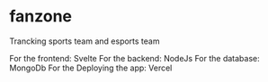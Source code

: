# fanzone
Trancking sports team and esports team

For the frontend: Svelte
For the backend: NodeJs
For the database: MongoDb
For the Deploying the app: Vercel
